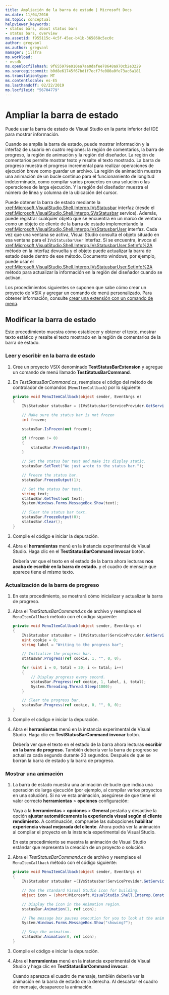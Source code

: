 ```yaml
---
title: Ampliación de la barra de estado | Microsoft Docs
ms.date: 11/04/2016
ms.topic: conceptual
helpviewer_keywords:
- status bars, about status bars
- status bars, overview
ms.assetid: f955115c-4c5f-45ec-b41b-365868c5ec0c
author: gregvanl
ms.author: gregvanl
manager: jillfra
ms.workload:
- vssdk
ms.openlocfilehash: 9f655979e010ea7aa0dafee78648a970cb2e3229
ms.sourcegitcommit: b0d8e61745f67bd1f7ecf7fe080a0fe73ac6a181
ms.translationtype: MT
ms.contentlocale: es-ES
ms.lasthandoff: 02/22/2019
ms.locfileid: "56704779"
---
```

# <a name="extend-the-status-bar"></a>Ampliar la barra de estado
Puede usar la barra de estado de Visual Studio en la parte inferior del IDE para mostrar información.

 Cuando se amplía la barra de estado, puede mostrar información y la interfaz de usuario en cuatro regiones: la región de comentarios, la barra de progreso, la región de animación y la región del diseñador. La región de comentarios permite mostrar texto y resalte el texto mostrado. La barra de progreso muestra el progreso incremental para realizar operaciones de ejecución breve como guardar un archivo. La región de animación muestra una animación de un bucle continuo para el funcionamiento de longitud indeterminado, como compilar varios proyectos en una solución o las operaciones de larga ejecución. Y la región del diseñador muestra el número de línea y columna de la ubicación del cursor.

 Puede obtener la barra de estado mediante la <xref:Microsoft.VisualStudio.Shell.Interop.IVsStatusbar> interfaz (desde el <xref:Microsoft.VisualStudio.Shell.Interop.SVsStatusbar> service). Además, puede registrar cualquier objeto que se encuentra en un marco de ventana como un objeto de cliente de la barra de estado implementando la <xref:Microsoft.VisualStudio.Shell.Interop.IVsStatusbarUser> interfaz. Cada vez que una ventana se activa, Visual Studio consulta el objeto situado en esa ventana para el `IVsStatusbarUser` interfaz. Si se encuentra, invoca el <xref:Microsoft.VisualStudio.Shell.Interop.IVsStatusbarUser.SetInfo%2A> método en la interfaz devuelta y el objeto puede actualizar la barra de estado desde dentro de ese método. Documento windows, por ejemplo, puede usar el <xref:Microsoft.VisualStudio.Shell.Interop.IVsStatusbarUser.SetInfo%2A> método para actualizar la información en la región del diseñador cuando se activan.

 Los procedimientos siguientes se suponen que sabe cómo crear un proyecto de VSIX y agregar un comando de menú personalizado. Para obtener información, consulte [crear una extensión con un comando de menú](../extensibility/creating-an-extension-with-a-menu-command.md).

## <a name="modify-the-status-bar"></a>Modificar la barra de estado
 Este procedimiento muestra cómo establecer y obtener el texto, mostrar texto estático y resalte el texto mostrado en la región de comentarios de la barra de estado.

### <a name="read-and-write-to-the-status-bar"></a>Leer y escribir en la barra de estado

1.  Cree un proyecto VSIX denominado **TestStatusBarExtension** y agregue un comando de menú llamado **TestStatusBarCommand**.

2.  En *TestStatusBarCommand.cs*, reemplace el código del método de controlador de comandos (`MenuItemCallback`) por lo siguiente:

    ```csharp
    private void MenuItemCallback(object sender, EventArgs e)
    {
        IVsStatusbar statusBar = (IVsStatusbar)ServiceProvider.GetService(typeof(SVsStatusbar));

        // Make sure the status bar is not frozen
        int frozen;

        statusBar.IsFrozen(out frozen);

        if (frozen != 0)
        {
            statusBar.FreezeOutput(0);
        }

        // Set the status bar text and make its display static.
        statusBar.SetText("We just wrote to the status bar.");

        // Freeze the status bar.
        statusBar.FreezeOutput(1);

        // Get the status bar text.
        string text;
        statusBar.GetText(out text);
        System.Windows.Forms.MessageBox.Show(text);

        // Clear the status bar text.
        statusBar.FreezeOutput(0);
        statusBar.Clear();
    }
    ```

3.  Compile el código e iniciar la depuración.

4.  Abra el **herramientas** menú en la instancia experimental de Visual Studio. Haga clic en el **TestStatusBarCommand invocar** botón.

     Debería ver que el texto en el estado de la barra ahora lecturas **nos acaba de escribir en la barra de estado.** y el cuadro de mensaje que aparece tiene el mismo texto.

### <a name="update-the-progress-bar"></a>Actualización de la barra de progreso

1.  En este procedimiento, se mostrará cómo inicializar y actualizar la barra de progreso.

2.  Abra el *TestStatusBarCommand.cs* de archivo y reemplace el `MenuItemCallback` método con el código siguiente:

    ```csharp
    private void MenuItemCallback(object sender, EventArgs e)
    {
        IVsStatusbar statusBar = (IVsStatusbar)ServiceProvider.GetService(typeof(SVsStatusbar));
        uint cookie = 0;
        string label = "Writing to the progress bar";

        // Initialize the progress bar.
        statusBar.Progress(ref cookie, 1, "", 0, 0);

        for (uint i = 0, total = 20; i <= total; i++)
        {
            // Display progress every second.
            statusBar.Progress(ref cookie, 1, label, i, total);
            System.Threading.Thread.Sleep(1000);
        }

        // Clear the progress bar.
        statusBar.Progress(ref cookie, 0, "", 0, 0);
    }
    ```

3.  Compile el código e iniciar la depuración.

4.  Abra el **herramientas** menú en la instancia experimental de Visual Studio. Haga clic en **TestStatusBarCommand invocar** botón.

     Debería ver que el texto en el estado de la barra ahora lecturas **escribir en la barra de progreso.** También debería ver la barra de progreso se actualiza cada segundo durante 20 segundos. Después de que se borran la barra de estado y la barra de progreso.

### <a name="display-an-animation"></a>Mostrar una animación

1.  La barra de estado muestra una animación de bucle que indica una operación de larga ejecución (por ejemplo, al compilar varios proyectos en una solución). Si no ve esta animación, asegúrese de que tiene el valor correcto **herramientas** > **opciones** configuración:

     Vaya a la **herramientas** > **opciones** > **General** pestaña y desactive la opción **ajustar automáticamente la experiencia visual según el cliente rendimiento**. A continuación, compruebe las subopciones **habilitar experiencia visual mejorada del cliente**. Ahora podrá ver la animación al compilar el proyecto en la instancia experimental de Visual Studio.

     En este procedimiento se muestra la animación de Visual Studio estándar que representa la creación de un proyecto o solución.

2.  Abra el *TestStatusBarCommand.cs* de archivo y reemplace el `MenuItemCallback` método con el código siguiente:

    ```csharp
    private void MenuItemCallback(object sender, EventArgs e)
    {
        IVsStatusbar statusBar =(IVsStatusbar)ServiceProvider.GetService(typeof(SVsStatusbar));

        // Use the standard Visual Studio icon for building.
        object icon = (short)Microsoft.VisualStudio.Shell.Interop.Constants.SBAI_Build;

        // Display the icon in the Animation region.
        statusBar.Animation(1, ref icon);

        // The message box pauses execution for you to look at the animation.
        System.Windows.Forms.MessageBox.Show("showing?");

        // Stop the animation.
        statusBar.Animation(0, ref icon);
    }
    ```

3.  Compile el código e iniciar la depuración.

4.  Abra el **herramientas** menú en la instancia experimental de Visual Studio y haga clic en **TestStatusBarCommand invocar**.

     Cuando aparezca el cuadro de mensaje, también debería ver la animación en la barra de estado de la derecha. Al descartar el cuadro de mensaje, desaparece la animación.